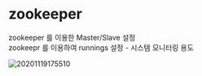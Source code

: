 # zookeeper

zookeeper 를 이용한 Master/Slave 설정  
zookeepr 를 이용하여 runnings 설정 - 시스템 모니터링 용도  





![20201119175510](https://user-images.githubusercontent.com/34525953/99644495-5cc57100-2a91-11eb-9771-b7b714bde119.png)
